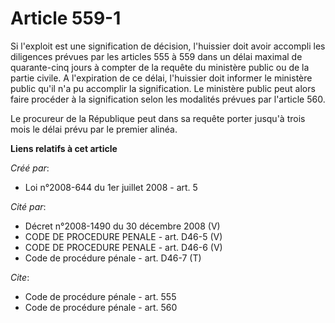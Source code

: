 # Article 559-1

Si l'exploit est une signification de décision, l'huissier doit avoir accompli les diligences prévues par les articles 555 à
559 dans un délai maximal de quarante-cinq jours à compter de la requête du ministère public ou de la partie civile. A
l'expiration de ce délai, l'huissier doit informer le ministère public qu'il n'a pu accomplir la signification. Le ministère
public peut alors faire procéder à la signification selon les modalités prévues par l'article 560.

Le procureur de la République peut dans sa requête porter jusqu'à trois mois le délai prévu par le premier alinéa.

**Liens relatifs à cet article**

_Créé par_:

  - Loi n°2008-644 du 1er juillet 2008 - art. 5

_Cité par_:

  - Décret n°2008-1490 du 30 décembre 2008 (V)
  - CODE DE PROCEDURE PENALE - art. D46-5 (V)
  - CODE DE PROCEDURE PENALE - art. D46-6 (V)
  - Code de procédure pénale - art. D46-7 (T)

_Cite_:

  - Code de procédure pénale - art. 555
  - Code de procédure pénale - art. 560
